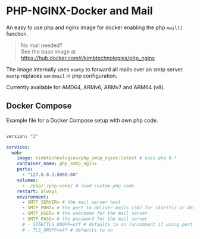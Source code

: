 # PHP-NGINX-Docker and Mail

An easy to use php and nginx image for docker enabling the php `mail()` function.

> No mail needed?  
> See the base image at https://hub.docker.com/r/kimbtechnologies/php_nginx

The image internally uses `msmtp` to forward all mails over an smtp server.
`msmtp` replaces `sendmail` in php configuration.

Currently available for AMD64, ARMv6, ARMv7 and ARM64 (v8).

## Docker Compose

Example file for a Docker Compose setup with own php code.

```yaml

version: "2"

services:
  web:
    image: kimbtechnologies/php_smtp_nginx:latest # uses php 8.*
    container_name: php_smtp_nginx
    ports:
      - "127.0.0.1:8080:80"
    volumes:
      - ./php/:/php-code/ # load custom php code
    restart: always
    environment:
      - SMTP_SERVER= # the mail server host
      - SMTP_PORT= # the port to deliver mails (587 for starttls or 465 for tls)
      - SMTP_USER= # the username for the mail server
      - SMTP_PASS= # the password for the mail server
      # - STARTTLS_ONOFF=off # defaults to on (uncomment if using port 465)
      # - TLS_ONOFF=off # defaults to on

```
